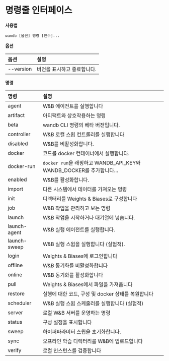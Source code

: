 
# 명령줄 인터페이스

**사용법**

`wandb [옵션] 명령 [인수]...`


**옵션**

| **옵션** | **설명** |
| :--- | :--- |
| --version | 버전을 표시하고 종료합니다. |

**명령**

| **명령** | **설명** |
| :--- | :--- |
| agent | W&B 에이전트를 실행합니다 |
| artifact | 아티팩트와 상호작용하는 명령 |
| beta | wandb CLI 명령의 베타 버전입니다. |
| controller | W&B 로컬 스윕 컨트롤러를 실행합니다 |
| disabled | W&B를 비활성화합니다. |
| docker | 코드를 docker 컨테이너에서 실행합니다. |
| docker-run | `docker run`을 래핑하고 WANDB_API_KEY와 WANDB_DOCKER를 추가합니다... |
| enabled | W&B를 활성화합니다. |
| import | 다른 시스템에서 데이터를 가져오는 명령 |
| init | 디렉터리를 Weights & Biases로 구성합니다 |
| job | W&B 작업을 관리하고 보는 명령 |
| launch | W&B 작업을 시작하거나 대기열에 넣습니다. |
| launch-agent | W&B 실행 에이전트를 실행합니다. |
| launch-sweep | W&B 실행 스윕을 실행합니다 (실험적). |
| login | Weights & Biases에 로그인합니다 |
| offline | W&B 동기화를 비활성화합니다 |
| online | W&B 동기화를 활성화합니다 |
| pull | Weights & Biases에서 파일을 가져옵니다 |
| restore | 실행에 대한 코드, 구성 및 docker 상태를 복원합니다 |
| scheduler | W&B 실행 스윕 스케줄러를 실행합니다 (실험적) |
| server | 로컬 W&B 서버를 운영하는 명령 |
| status | 구성 설정을 표시합니다 |
| sweep | 하이퍼파라미터 스윕을 초기화합니다. |
| sync | 오프라인 학습 디렉터리를 W&B에 업로드합니다 |
| verify | 로컬 인스턴스를 검증합니다 |